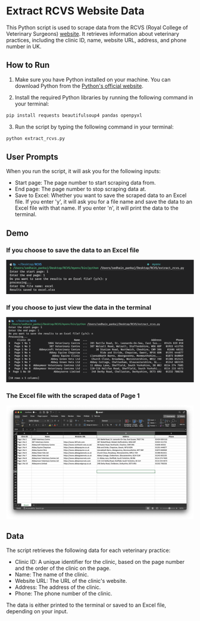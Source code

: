 # Extract RCVS Website Data

This Python script is used to scrape data from the RCVS (Royal College of Veterinary Surgeons) <a href="https://findavet.rcvs.org.uk/find-a-vet-practice/?filter-choice=name&filter-keyword=&filter-searchtype=practice&filter-pss=true&p=1" target="_blank">website</a>. It retrieves information about veterinary practices, including the clinic ID, name, website URL, address, and phone number in UK.

## How to Run

1. Make sure you have Python installed on your machine. You can download Python from the <a href="https://www.python.org/downloads/" target="_blank">Python's official website</a>.

2. Install the required Python libraries by running the following command in your terminal:

```bash
pip install requests beautifulsoup4 pandas openpyxl
```

3. Run the script by typing the following command in your terminal:

```bash
python extract_rcvs.py
```

## User Prompts

When you run the script, it will ask you for the following inputs:

- Start page: The page number to start scraping data from.
- End page: The page number to stop scraping data at.
- Save to Excel: Whether you want to save the scraped data to an Excel file. If you enter 'y', it will ask you for a file name and save the data to an Excel file with that name. If you enter 'n', it will print the data to the terminal.

## Demo

### If you choose to save the data to an Excel file

![Save to Excel](/demo%20terminal%20-%20save%20to%20excel.png)

### If you choose to just view the data in the terminal

![Print to Terminal](/demo%20terminal%20-%20just%20viewing.png)

### The Excel file with the scraped data of Page 1

![Excel File](/demo%20of%20excel.png)

## Data

The script retrieves the following data for each veterinary practice:

- Clinic ID: A unique identifier for the clinic, based on the page number and the order of the clinic on the page.
- Name: The name of the clinic.
- Website URL: The URL of the clinic's website.
- Address: The address of the clinic.
- Phone: The phone number of the clinic.

The data is either printed to the terminal or saved to an Excel file, depending on your input.
